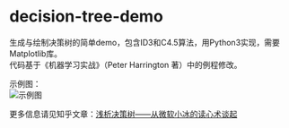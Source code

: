 # decision-tree-demo
生成与绘制决策树的简单demo，包含ID3和C4.5算法，用Python3实现，需要Matplotlib库。  
代码基于《机器学习实战》（Peter Harrington 著）中的例程修改。  
  
示例图：  
![示例图](https://raw.githubusercontent.com/zamhown/my-zhihu/master/decision-tree-demo/img/tree.png)  
  
更多信息请见知乎文章：[浅析决策树——从微软小冰的读心术谈起](https://zhuanlan.zhihu.com/p/48285216)
